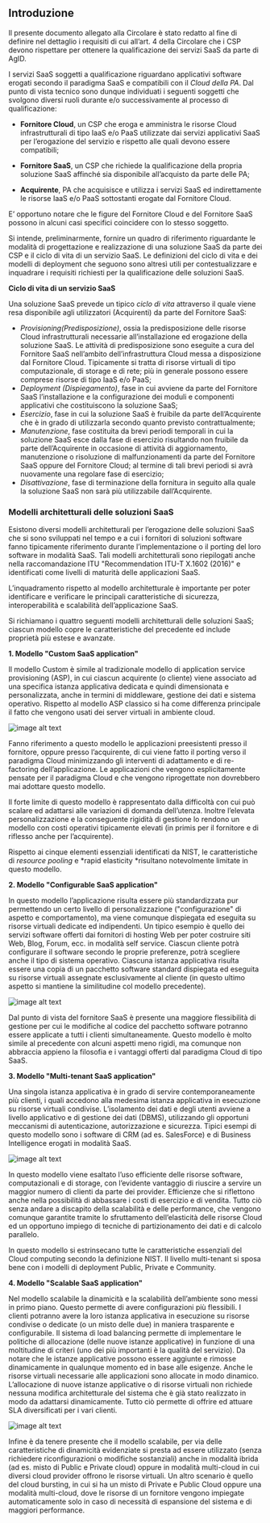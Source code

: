 ## Introduzione

Il presente documento allegato alla Circolare è stato redatto al fine di
definire nel dettaglio i requisiti di cui all’art. 4 della Circolare che i CSP
devono rispettare per ottenere la qualificazione dei servizi SaaS da parte di AgID.

I servizi SaaS soggetti a qualificazione riguardano applicativi software
erogati secondo il paradigma SaaS e compatibili con il *Cloud della PA*. 
Dal punto di vista tecnico sono dunque individuati i seguenti soggetti che
svolgono diversi ruoli durante e/o successivamente al processo di qualificazione:

* **Fornitore Cloud**, un CSP che eroga e amministra le risorse Cloud
  infrastrutturali di tipo IaaS e/o PaaS utilizzate dai servizi applicativi
  SaaS per l’erogazione del servizio e rispetto alle quali devono essere
  compatibili;

* **Fornitore SaaS**, un CSP che richiede la qualificazione della propria
  soluzione SaaS affinché sia disponibile all’acquisto da parte delle PA;

* **Acquirente**, PA che acquisisce e utilizza i servizi SaaS ed indirettamente
  le risorse IaaS e/o PaaS sottostanti erogate dal Fornitore Cloud.

E’ opportuno notare che le figure del Fornitore Cloud e del Fornitore SaaS
possono in alcuni casi specifici coincidere con lo stesso soggetto.

Si intende, preliminarmente, fornire un quadro di riferimento riguardante le
modalità di progettazione e realizzazione di una soluzione SaaS da parte dei
CSP e il ciclo di vita di un servizio SaaS. Le definizioni del ciclo di vita e
dei modelli di deployment che seguono sono altresì utili per contestualizzare e
inquadrare i requisiti richiesti per la qualificazione delle soluzioni SaaS.

**Ciclo di vita di un servizio SaaS**

Una soluzione SaaS prevede un tipico *ciclo di vita* attraverso il
quale viene resa disponibile agli utilizzatori (Acquirenti) da parte del
Fornitore SaaS:

* *Provisioning(Predisposizione)*, ossia la predisposizione delle risorse Cloud
  infrastrutturali necessarie all’installazione ed erogazione della soluzione
  SaaS. Le attività di predisposizione sono eseguite a cura del Fornitore SaaS
  nell’ambito dell’infrastruttura Cloud messa a disposizione dal Fornitore Cloud.
  Tipicamente si tratta di risorse virtuali di tipo computazionale, di storage e
  di rete; più in generale possono essere comprese risorse di tipo IaaS e/o PaaS;
* *Deployment (Dispiegamento)*, fase in cui avviene da parte del Fornitore SaaS
  l’installazione e la configurazione dei moduli e componenti applicativi che
  costituiscono la soluzione SaaS;
* *Esercizio*, fase in cui la soluzione SaaS è fruibile da parte
  dell’Acquirente che è in grado di utilizzarla secondo quanto previsto
  contrattualmente;
* *Manutenzione*, fase costituita da brevi periodi temporali in cui la
  soluzione SaaS esce dalla fase di esercizio risultando non fruibile da parte
  dell’Acquirente in occasione di attività di aggiornamento, manutenzione o
  risoluzione di malfunzionamenti da parte del Fornitore SaaS oppure del
  Fornitore Cloud; al termine di tali brevi periodi si avrà nuovamente una
  regolare fase di esercizio;
* *Disattivazione*, fase di terminazione della fornitura in seguito alla quale
  la soluzione SaaS non sarà più utilizzabile dall’Acquirente.

### Modelli architetturali delle soluzioni SaaS

Esistono diversi modelli architetturali  per l’erogazione delle soluzioni SaaS
che si sono sviluppati nel tempo e a cui i fornitori di soluzioni software
fanno tipicamente riferimento durante l’implementazione o il porting del loro
software in modalità SaaS. Tali modelli architetturali sono riepilogati anche
nella raccomandazione ITU "Recommendation ITU-T X.1602 (2016)" e identificati
come livelli di maturità delle applicazioni SaaS.

L’inquadramento rispetto al modello architetturale è importante per poter
identificare e verificare le principali caratteristiche di sicurezza,
interoperabilità e scalabilità dell’applicazione SaaS.

Si richiamano i quattro seguenti modelli architetturali delle soluzioni SaaS;
ciascun modello copre le caratteristiche del precedente ed include proprietà
più estese e avanzate.

**1. Modello "Custom SaaS application"**

Il modello Custom è simile al tradizionale modello di application service
provisioning (ASP), in cui ciascun acquirente (o cliente) viene associato ad
una specifica istanza applicativa dedicata e quindi dimensionata e
personalizzata, anche in termini di middleware, gestione dei dati e sistema
operativo. Rispetto al modello ASP classico si ha come differenza principale il
fatto che vengono usati dei server virtuali in ambiente cloud.

![image alt text](/_static/images/Allegato_A_Qualificazione_SaaS_v6_1.png)

Fanno riferimento a questo modello le applicazioni preesistenti presso il
fornitore, oppure presso l’acquirente, di cui viene fatto il porting verso il
paradigma Cloud minimizzando gli interventi di adattamento e di re-factoring
dell’applicazione. Le applicazioni che vengono esplicitamente pensate per il
paradigma Cloud e che vengono riprogettate non dovrebbero mai adottare questo
modello.

Il forte limite di questo modello è rappresentato dalla difficoltà con cui può
scalare ed adattarsi alle variazioni di domanda dell’utenza. Inoltre l’elevata
personalizzazione e la conseguente rigidità di gestione lo rendono un modello
con costi operativi tipicamente elevati (in primis per il fornitore e di
riflesso anche per l’acquirente).

Rispetto ai cinque elementi essenziali identificati da NIST, le caratteristiche
di *resource pooling* e *rapid elasticity *risultano notevolmente limitate in
questo modello.

**2. Modello "Configurable SaaS application"**

In questo modello l’applicazione risulta essere più standardizzata pur
permettendo un certo livello di personalizzazione ("configurazione" di aspetto
e comportamento), ma viene comunque dispiegata ed eseguita su risorse virtuali
dedicate ed indipendenti. Un tipico esempio è quello dei servizi software
offerti dai fornitori di hosting Web per poter costruire siti Web, Blog, Forum,
ecc. in modalità self service. Ciascun cliente potrà configurare il software
secondo le proprie preferenze, potrà scegliere anche il tipo di sistema
operativo. Ciascuna istanza applicativa risulta essere una copia di un
pacchetto software standard dispiegata ed eseguita su risorse virtuali
assegnate esclusivamente al cliente (in questo ultimo aspetto si mantiene la
similitudine col modello precedente). 

![image alt text](/_static/images/Allegato_A_Qualificazione_SaaS_v6_2.png)

Dal punto di vista del fornitore SaaS è presente una maggiore flessibilità di
gestione per cui le modifiche al codice del pacchetto software potranno essere
applicate a tutti i clienti simultaneamente. Questo modello è molto simile al
precedente con alcuni aspetti meno rigidi, ma comunque non abbraccia appieno la
filosofia e i vantaggi offerti dal paradigma Cloud di tipo SaaS.

**3. Modello "Multi-tenant SaaS application"**

Una singola istanza applicativa è in grado di servire contemporaneamente più
clienti, i quali accedono alla medesima istanza applicativa in esecuzione su
risorse virtuali condivise. L’isolamento dei dati e degli utenti avviene a
livello applicativo e di gestione dei dati (DBMS), utilizzando gli opportuni
meccanismi di autenticazione, autorizzazione e sicurezza. Tipici esempi di
questo modello sono i software di CRM (ad es. SalesForce) e di Business
Intelligence erogati in modalità SaaS. 

![image alt text](/_static/images/Allegato_A_Qualificazione_SaaS_v6_3.png)

In questo modello viene esaltato l’uso efficiente delle risorse software,
computazionali e di storage, con l’evidente vantaggio di riuscire a servire un
maggior numero di clienti da parte dei provider. Efficienze che si riflettono
anche nella possibilità di abbassare i costi di esercizio e di vendita. Tutto
ciò senza andare a discapito della scalabilità e delle performance, che vengono
comunque garantite tramite lo sfruttamento dell’elasticità delle risorse Cloud
ed un opportuno impiego di tecniche di partizionamento dei dati e di calcolo
parallelo.

In questo modello si estrinsecano tutte le caratteristiche essenziali del Cloud
computing secondo la definizione NIST. Il livello multi-tenant si sposa bene
con i modelli di deployment Public, Private e Community.

**4. Modello "Scalable SaaS application"**

Nel modello scalabile la dinamicità e la scalabilità dell’ambiente sono messi
in primo piano. Questo permette di avere configurazioni più flessibili. I
clienti potranno avere la loro istanza applicativa in esecuzione su risorse
condivise o dedicate (o un misto delle due) in maniera trasparente e
configurabile. Il sistema di load balancing permette di implementare le
politiche di allocazione (delle nuove istanze applicative) in funzione di una
moltitudine di criteri (uno dei più importanti è la qualità del servizio). Da
notare che le istanze applicative possono essere aggiunte e rimosse
dinamicamente in qualunque momento ed in base alle esigenze. Anche le risorse
virtuali necessarie alle applicazioni sono allocate in modo dinamico.
L’allocazione di nuove istanze applicative o di risorse virtuali non richiede
nessuna modifica architetturale del sistema che è già stato realizzato in modo
da adattarsi dinamicamente. Tutto ciò permette di offrire ed attuare SLA
diversificati per i vari clienti.

![image alt text](/_static/images/Allegato_A_Qualificazione_SaaS_v6_4.png)

Infine è da tenere presente che il modello scalabile, per via delle
caratteristiche di dinamicità evidenziate si presta ad essere utilizzato (senza
richiedere riconfigurazioni o modifiche sostanziali) anche in modalità ibrida
(ad es. misto di Public e Private cloud) oppure in modalità multi-cloud in cui
diversi cloud provider offrono le risorse virtuali. Un altro scenario è quello
del cloud bursting, in cui si ha un misto di Private e Public Cloud oppure una
modalità multi-cloud, dove le risorse di un fornitore vengono impiegate
automaticamente solo in caso di necessità di espansione del sistema e di
maggiori performance.

